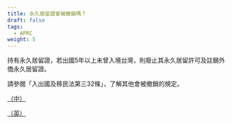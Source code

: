 ```yaml
---
title: 永久居留證會被撤銷嗎？
draft: false
tags:
  - APRC
weight: 5
---
```

持有永久居留證，若出國5年以上未曾入境台灣，則廢止其永久居留許可及註銷外僑永久居留證。

請參閱「入出國及移民法第三32條」，了解其他會被撤銷的規定。

[（中）](https://law.moj.gov.tw/LawClass/LawSingle.aspx?pcode=D0080132&flno=32)

[（英）](https://law.moj.gov.tw/ENG/LawClass/LawSearchContent.aspx?pcode=D0080132&norge=32)